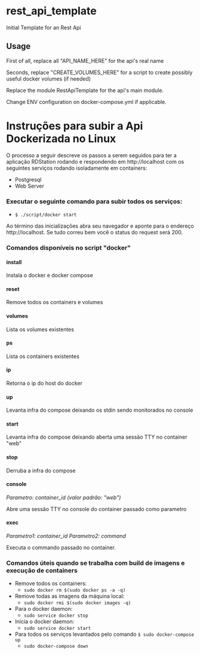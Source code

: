 # rest_api_template
Initial Template for an Rest Api

## Usage
First of all, replace all "API_NAME_HERE" for the api's real name

Seconds, replace "CREATE_VOLUMES_HERE" for a script to create possibly useful docker volumes (if needed)

Replace the module RestApiTemplate for the api's main module.

Change ENV configuration on docker-compose.yml if applicable.

# Instruções para subir a Api Dockerizada no Linux

O processo a seguir descreve os passos a serem seguidos para ter a aplicação RDStation rodando e respondendo em http://localhost com os seguintes serviços rodando isoladamente em containers:
* Postgresql
* Web Server

### Executar o seguinte comando para subir todos os serviços:
* ```$ ./script/docker start```

Ao término das inicializações abra seu navegador e aponte para o endereço http://localhost. Se tudo correu bem você o status do request será 200.

### Comandos disponíveis no script "docker"

#### install
Instala o docker e docker compose

#### reset
Remove todos os containers e volumes

#### volumes
Lista os volumes existentes

#### ps
Lista os containers existentes

#### ip
Retorna o ip do host do docker

#### up
Levanta infra do compose deixando os stdin sendo monitorados no console

#### start
Levanta infra do compose deixando aberta uma sessão TTY no container "web"

#### stop
Derruba a infra do compose

#### console
*Parametro: container_id (valor padrão: "web")*

Abre uma sessão TTY no console do container passado como parametro


#### exec
*Parametro1: container_id*
*Parametro2: command*

Executa o commando passado no container.

### Comandos úteis quando se trabalha com build de imagens e execução de containers
* Remove todos os containers:
    - ```sudo docker rm $(sudo docker ps -a -q)```
* Remove todas as imagens da máquina local:
    - ```sudo docker rmi $(sudo docker images -q)```
* Para o docker daemon:
    - ```sudo service docker stop```
* Inicia o docker daemon:
    - ```sudo service docker start```
* Para todos os serviços levantados pelo comando ```$ sudo docker-compose up```
    - ```sudo docker-compose down```
